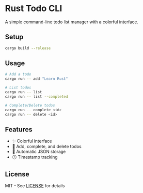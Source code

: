 # Rust Todo CLI

A simple command-line todo list manager with a colorful interface.

## Setup

```bash
cargo build --release
```

## Usage

```bash
# Add a todo
cargo run -- add "Learn Rust"

# List todos
cargo run -- list
cargo run -- list --completed

# Complete/Delete todos
cargo run -- complete <id>
cargo run -- delete <id>
```

## Features

- ✨ Colorful interface
- 📝 Add, complete, and delete todos
- 💾 Automatic JSON storage
- 🕒 Timestamp tracking

## License

MIT - See [LICENSE](LICENSE) for details